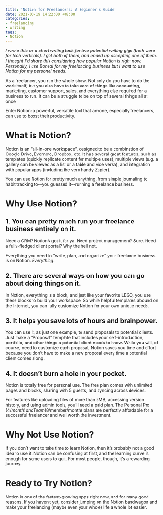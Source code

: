 ```yaml
---
title: 'Notion for Freelancers: A Beginner’s Guide'
date: 2021-03-19 14:22:00 +08:00
categories:
- freelancing
- writing
tags:
- Notion
---
```


*I wrote this as a short writing task for two potential writing gigs (both were for tech verticals). I got both of them, and ended up accepting one of them. I thought I'd share this considering how popular Notion is right now. Personally, I use Bonsai for my freelancing business but I want to use Notion for my personal needs.*

As a freelancer, you run the whole show. Not only do you have to do the work itself, but you also have to take care of things like accounting, marketing, customer support, sales, and everything else required for a business to run. It can be a struggle to be on top of several things all at once.

Enter Notion: a powerful, versatile tool that anyone, especially freelancers, can use to boost their productivity.

# What is Notion?

Notion is an “all-in-one workspace”, designed to be a combination of Google Drive, Evernote, Dropbox, etc. It has several great features, such as templates (quickly replicate content for multiple uses), multiple views (e.g. a gallery can be viewed as a list or a table and vice versa), and integration with popular apps (including the very handy Zapier).

You can use Notion for pretty much anything, from simple journaling to habit tracking to--you guessed it--running a freelance business.

# Why Use Notion?

## 1. You can pretty much run your freelance business entirely on it.

Need a CRM? Notion’s got it for ya. Need project management? Sure. Need a fully-fledged client portal? Why the hell not.

Everything you need to “write, plan, and organize” your freelance business is on Notion. *Everything*.

## 2. There are several ways on how you can go about doing things on it.

In Notion, everything is a block, and just like your favorite LEGO, you use these blocks to build your workspace. So while helpful templates abound on the Internet, you can fully customize Notion for your own unique needs.

## 3. It helps you save lots of hours and brainpower.

You can use it, as just one example, to send proposals to potential clients. Just make a “Proposal” template that includes your self-introduction, portfolio, and other things a potential client needs to know. While you will, of course, need to customize each proposal, Notion saves you time and effort because you don’t have to make a new proposal every time a potential client comes along.

## 4. It doesn’t burn a hole in your pocket.

Notion is totally free for personal use. The free plan comes with unlimited pages and blocks, sharing with 5 guests, and syncing across devices.

For features like uploading files of more than 5MB, accessing version history, and using admin tools, you’ll need a paid plan. The Personal Pro ($4/month) and Team ($8/member/month) plans are perfectly affordable for a successful freelancer and well worth the investment.

# Why Not Use Notion?

If you don’t want to take time to learn Notion, then it’s probably not a good idea to use it. Notion can be confusing at first, and the learning curve is enough for some users to quit. For most people, though, it’s a rewarding journey.

# Ready to Try Notion?

Notion is one of the fastest-growing apps right now, and for many good reasons. If you haven’t yet, consider jumping on the Notion bandwagon and make your freelancing (maybe even your whole) life a whole lot easier.